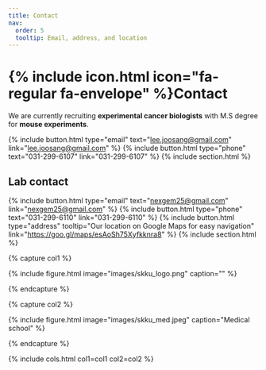 ```yaml
---
title: Contact
nav:
  order: 5
  tooltip: Email, address, and location
---
```


# {% include icon.html icon="fa-regular fa-envelope" %}**Contact**

We are currently recruiting **experimental cancer biologists** with M.S degree for **mouse experiments**. 

{%
  include button.html
  type="email"
  text="lee.joosang@gmail.com"
  link="lee.joosang@gmail.com"
%}
{%
  include button.html
  type="phone"
  text="031-299-6107"
  link="031-299-6107"
%}
{% include section.html %}

## Lab contact
{%
  include button.html
  type="email"
  text="nexgem25@gmail.com"
  link="nexgem25@gmail.com"
%}
{%
  include button.html
  type="phone"
  text="031-299-6110"
  link="031-299-6110"
%}
{%
  include button.html
  type="address"
  tooltip="Our location on Google Maps for easy navigation"
  link="https://goo.gl/maps/esAoSh75Xyfkknra8"
%}
{% include section.html %}


{% capture col1 %}

{%
  include figure.html
  image="images/skku_logo.png"
  caption=""
%}

{% endcapture %}

{% capture col2 %}

{%
  include figure.html
  image="images/skku_med.jpeg"
  caption="Medical school"
%}

{% endcapture %}

{% include cols.html col1=col1 col2=col2 %}


